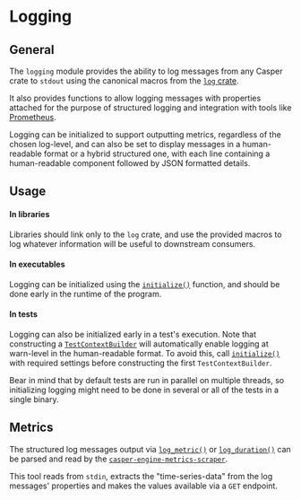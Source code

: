 # Logging

## General

The `logging` module provides the ability to log messages from any Casper crate to `stdout` using the canonical
macros from the [`log` crate](https://crates.io/crates/log).

It also provides functions to allow logging messages with properties attached for the purpose of structured logging and
integration with tools like [Prometheus](https://prometheus.io/).

Logging can be initialized to support outputting metrics, regardless of the chosen log-level, and can also be set to
display messages in a human-readable format or a hybrid structured one, with each line containing a human-readable
component followed by JSON formatted details.

## Usage

#### In libraries

Libraries should link only to the `log` crate, and use the provided macros to log whatever information will be useful to
downstream consumers.

#### In executables

Logging can be initialized using the [`initialize()`][initialize] function, and should be done early in the runtime of
the program.

#### In tests

Logging can also be initialized early in a test's execution.  Note that constructing a
[`TestContextBuilder`][TestContextBuilder] will automatically enable logging at warn-level in the human-readable
format.  To avoid this, call [`initialize()`][initialize] with required settings before constructing the first
`TestContextBuilder`.

Bear in mind that by default tests are run in parallel on multiple threads, so initializing logging might need to be
done in several or all of the tests in a single binary.

## Metrics

The structured log messages output via [`log_metric()`][log_metric] or [`log_duration()`][log_duration] can be
parsed and read by the [`casper-engine-metrics-scraper`][scraper].

This tool reads from `stdin`, extracts the "time-series-data" from the log messages' properties and makes the values
available via a `GET` endpoint.


[initialize]: https://docs.rs/casper-engine-shared/latest/casper_engine_shared/logging/fn.initialize.html
[log_metric]: https://docs.rs/casper-engine-shared/latest/casper_engine_shared/logging/fn.log_metric.html
[log_duration]: https://docs.rs/casper-engine-shared/latest/casper_engine_shared/logging/fn.log_duration.html
[TestContextBuilder]: https://docs.rs/casper-engine-test-support/latest/casper_engine_test_support/struct.TestContextBuilder.html
[scraper]: https://github.com/CasperLabs/CasperLabs/tree/master/execution-engine/engine-metrics-scraper
